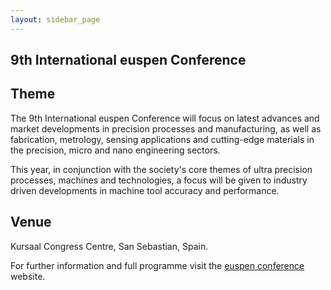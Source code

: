 ```yaml
---
layout: sidebar_page
---
```


## 9th International euspen Conference

##  Theme

The 9th International euspen Conference will focus on latest advances and market developments in precision processes and manufacturing, as well as fabrication, metrology, sensing applications and cutting-edge materials in the precision, micro and nano engineering sectors.
<!--break-->
This year, in conjunction with the society's core themes of ultra precision processes, machines and technologies, a focus will be given to industry driven developments in machine tool accuracy and performance.

##  Venue

Kursaal Congress Centre, San Sebastian, Spain.

For further information and full programme visit the [euspen conference](http://www.sansebastian2009.euspen.eu/default.asp?contentid=904&LangID=1) website.
